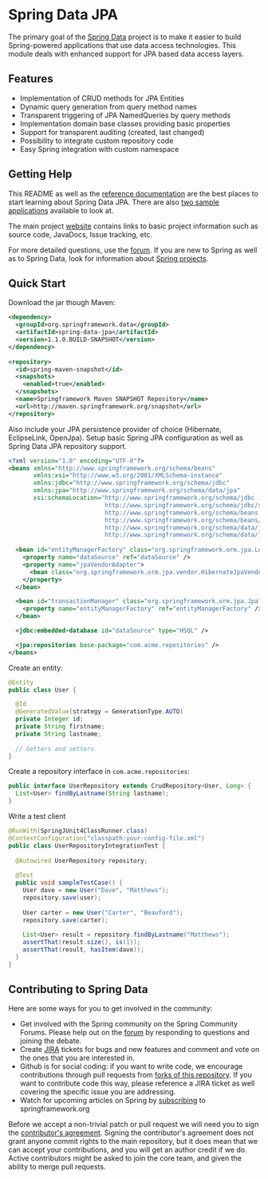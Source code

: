 # Spring Data JPA #

The primary goal of the [Spring Data](http://www.springsource.org/spring-data) project is to make it easier to build Spring-powered applications that use data access technologies. This module deals with enhanced support for JPA based data access layers.

## Features ##

* Implementation of CRUD methods for JPA Entities
* Dynamic query generation from query method names
* Transparent triggering of JPA NamedQueries by query methods
* Implementation domain base classes providing basic properties
* Support for transparent auditing (created, last changed)
* Possibility to integrate custom repository code
* Easy Spring integration with custom namespace

## Getting Help ##

This README as well as the [reference documentation](http://static.springsource.org/spring-data/data-jpa/snapshot-site/reference/html) are the best places to start learning about Spring Data JPA.  There are also [two sample applications](https://github.com/SpringSource/spring-data-jpa-examples) available to look at.

The main project [website](http://www.springsource.org/spring-data) contains links to basic project information such as source code, JavaDocs, Issue tracking, etc.

For more detailed questions, use the [forum](http://forum.springsource.org/forumdisplay.php?f=27). If you are new to Spring as well as to Spring Data, look for information about [Spring projects](http://www.springsource.org/projects). 


## Quick Start ##

Download the jar though Maven:

```xml
<dependency>
  <groupId>org.springframework.data</groupId>
  <artifactId>spring-data-jpa</artifactId>
  <version>1.1.0.BUILD-SNAPSHOT</version>
</dependency> 
       
<repository>
  <id>spring-maven-snapshot</id>
  <snapshots>
    <enabled>true</enabled>
  </snapshots>
  <name>Springframework Maven SNAPSHOT Repository</name>
  <url>http://maven.springframework.org/snapshot</url>
</repository>
```

Also include your JPA persistence provider of choice (Hibernate, EclipseLink, OpenJpa). Setup basic Spring JPA configuration as well as Spring Data JPA repository support.

```xml
<?xml version="1.0" encoding="UTF-8"?>
<beans xmlns="http://www.springframework.org/schema/beans"
       xmlns:xsi="http://www.w3.org/2001/XMLSchema-instance"
       xmlns:jdbc="http://www.springframework.org/schema/jdbc"
       xmlns:jpa="http://www.springframework.org/schema/data/jpa"
       xsi:schemaLocation="http://www.springframework.org/schema/jdbc 
                           http://www.springframework.org/schema/jdbc/spring-jdbc.xsd
                           http://www.springframework.org/schema/beans
                           http://www.springframework.org/schema/beans/spring-beans.xsd
                           http://www.springframework.org/schema/data/jpa
                           http://www.springframework.org/schema/data/jpa/spring-jpa.xsd">
	
  <bean id="entityManagerFactory" class="org.springframework.orm.jpa.LocalContainerEntityManagerFactoryBean">
    <property name="dataSource" ref="dataSource" />
    <property name="jpaVendorAdapter">
      <bean class="org.springframework.orm.jpa.vendor.HibernateJpaVendorAdapter" />
    </property>
  </bean>

  <bean id="transactionManager" class="org.springframework.orm.jpa.JpaTransactionManager">
    <property name="entityManagerFactory" ref="entityManagerFactory" />
  </bean>

  <jdbc:embedded-database id="dataSource" type="HSQL" />

  <jpa:repositories base-package="com.acme.repositories" />
</beans>
```

Create an entity:

```java
@Entity
public class User {

  @Id
  @GeneratedValue(strategy = GenerationType.AUTO)
  private Integer id;
  private String firstname;
  private String lastname;
       
  // Getters and setters
}
```

Create a repository interface in `com.acme.repositories`:

```java
public interface UserRepository extends CrudRepository<User, Long> {
  List<User> findByLastname(String lastname);
}
```

Write a test client

```java
@RunWith(SpringJUnit4ClassRunner.class)
@ContextConfiguration("classpath:your-config-file.xml")
public class UserRepositoryIntegrationTest {
     
  @Autowired UserRepository repository;
     
  @Test
  public void sampleTestCase() {
    User dave = new User("Dave", "Matthews");
    repository.save(user);
         
    User carter = new User("Carter", "Beauford");
    repository.save(carter);
         
    List<User> result = repository.findByLastname("Matthews");
    assertThat(result.size(), is(1));
    assertThat(result, hasItem(dave));
  }
}
```

## Contributing to Spring Data ##

Here are some ways for you to get involved in the community:

* Get involved with the Spring community on the Spring Community Forums.  Please help out on the [forum](http://forum.springsource.org/forumdisplay.php?f=27) by responding to questions and joining the debate.
* Create [JIRA](https://jira.springsource.org/browse/DATAJPA) tickets for bugs and new features and comment and vote on the ones that you are interested in.  
* Github is for social coding: if you want to write code, we encourage contributions through pull requests from [forks of this repository](http://help.github.com/forking/). If you want to contribute code this way, please reference a JIRA ticket as well covering the specific issue you are addressing.
* Watch for upcoming articles on Spring by [subscribing](http://www.springsource.org/node/feed) to springframework.org

Before we accept a non-trivial patch or pull request we will need you to sign the [contributor's agreement](https://support.springsource.com/spring_committer_signup).  Signing the contributor's agreement does not grant anyone commit rights to the main repository, but it does mean that we can accept your contributions, and you will get an author credit if we do.  Active contributors might be asked to join the core team, and given the ability to merge pull requests.
